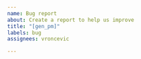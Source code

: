 ```yaml
---
name: Bug report
about: Create a report to help us improve
title: "[gen_pm]"
labels: bug
assignees: vroncevic

---
```



